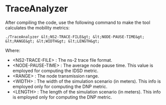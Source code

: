 # TraceAnalyzer

After compiling the code, use the following command to make the tool calculates the mobility metrics:
```
./TraceAnalyzer &lt;NS2-TRACE-FILE&gt; &lt;NODE-PAUSE-TIME&gt; &lt;RANGE&gt; &lt;WIDTH&gt; &lt;LENGTH&gt;
```

Where:

* &lt;NS2-TRACE-FILE&gt; 	    : The ns-2 trace file format.
* &lt;NODE-PAUSE-TIME&gt; 	: The average node pause time. This value is employed for computing the IDSD metric.
* &lt;RANGE&gt;        		: The node transmission range.
* &lt;WIDTH&gt; 		        : The width of the simulation scenario (in meters). This info is employed only for computing the DNP metric.
* &lt;LENGTH&gt;       		: The length of the simulation scenario (in meters). This info is employed only for computing the DNP metric.

